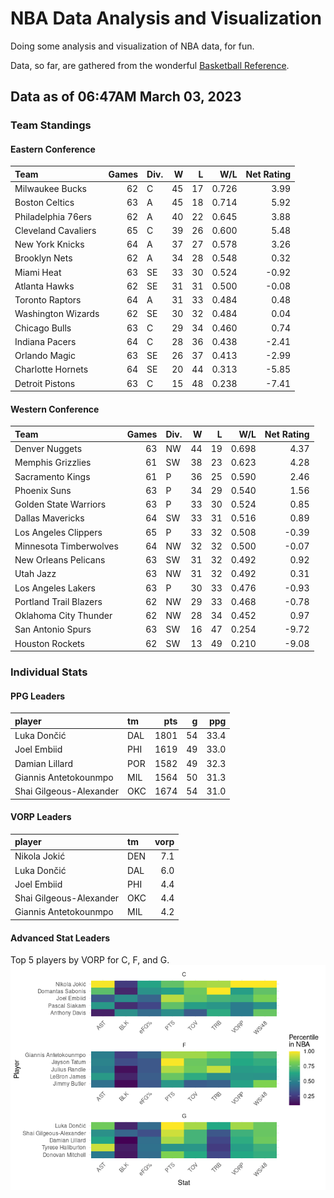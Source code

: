 # NBA Data Analysis and Visualization

Doing some analysis and visualization of NBA data, for fun.

Data, so far, are gathered from the wonderful [Basketball
Reference](https://www.basketball-reference.com/).

## Data as of 06:47AM March 03, 2023

### Team Standings

#### Eastern Conference

| Team                | Games | Div. |   W |   L |   W/L | Net Rating |
|:--------------------|------:|:-----|----:|----:|------:|-----------:|
| Milwaukee Bucks     |    62 | C    |  45 |  17 | 0.726 |       3.99 |
| Boston Celtics      |    63 | A    |  45 |  18 | 0.714 |       5.92 |
| Philadelphia 76ers  |    62 | A    |  40 |  22 | 0.645 |       3.88 |
| Cleveland Cavaliers |    65 | C    |  39 |  26 | 0.600 |       5.48 |
| New York Knicks     |    64 | A    |  37 |  27 | 0.578 |       3.26 |
| Brooklyn Nets       |    62 | A    |  34 |  28 | 0.548 |       0.32 |
| Miami Heat          |    63 | SE   |  33 |  30 | 0.524 |      -0.92 |
| Atlanta Hawks       |    62 | SE   |  31 |  31 | 0.500 |      -0.08 |
| Toronto Raptors     |    64 | A    |  31 |  33 | 0.484 |       0.48 |
| Washington Wizards  |    62 | SE   |  30 |  32 | 0.484 |       0.04 |
| Chicago Bulls       |    63 | C    |  29 |  34 | 0.460 |       0.74 |
| Indiana Pacers      |    64 | C    |  28 |  36 | 0.438 |      -2.41 |
| Orlando Magic       |    63 | SE   |  26 |  37 | 0.413 |      -2.99 |
| Charlotte Hornets   |    64 | SE   |  20 |  44 | 0.313 |      -5.85 |
| Detroit Pistons     |    63 | C    |  15 |  48 | 0.238 |      -7.41 |

#### Western Conference

| Team                   | Games | Div. |   W |   L |   W/L | Net Rating |
|:-----------------------|------:|:-----|----:|----:|------:|-----------:|
| Denver Nuggets         |    63 | NW   |  44 |  19 | 0.698 |       4.37 |
| Memphis Grizzlies      |    61 | SW   |  38 |  23 | 0.623 |       4.28 |
| Sacramento Kings       |    61 | P    |  36 |  25 | 0.590 |       2.46 |
| Phoenix Suns           |    63 | P    |  34 |  29 | 0.540 |       1.56 |
| Golden State Warriors  |    63 | P    |  33 |  30 | 0.524 |       0.85 |
| Dallas Mavericks       |    64 | SW   |  33 |  31 | 0.516 |       0.89 |
| Los Angeles Clippers   |    65 | P    |  33 |  32 | 0.508 |      -0.39 |
| Minnesota Timberwolves |    64 | NW   |  32 |  32 | 0.500 |      -0.07 |
| New Orleans Pelicans   |    63 | SW   |  31 |  32 | 0.492 |       0.92 |
| Utah Jazz              |    63 | NW   |  31 |  32 | 0.492 |       0.31 |
| Los Angeles Lakers     |    63 | P    |  30 |  33 | 0.476 |      -0.93 |
| Portland Trail Blazers |    62 | NW   |  29 |  33 | 0.468 |      -0.78 |
| Oklahoma City Thunder  |    62 | NW   |  28 |  34 | 0.452 |       0.97 |
| San Antonio Spurs      |    63 | SW   |  16 |  47 | 0.254 |      -9.72 |
| Houston Rockets        |    62 | SW   |  13 |  49 | 0.210 |      -9.08 |

### Individual Stats

#### PPG Leaders

| player                  | tm  |  pts |   g |  ppg |
|:------------------------|:----|-----:|----:|-----:|
| Luka Dončić             | DAL | 1801 |  54 | 33.4 |
| Joel Embiid             | PHI | 1619 |  49 | 33.0 |
| Damian Lillard          | POR | 1582 |  49 | 32.3 |
| Giannis Antetokounmpo   | MIL | 1564 |  50 | 31.3 |
| Shai Gilgeous-Alexander | OKC | 1674 |  54 | 31.0 |

#### VORP Leaders

| player                  | tm  | vorp |
|:------------------------|:----|-----:|
| Nikola Jokić            | DEN |  7.1 |
| Luka Dončić             | DAL |  6.0 |
| Joel Embiid             | PHI |  4.4 |
| Shai Gilgeous-Alexander | OKC |  4.4 |
| Giannis Antetokounmpo   | MIL |  4.2 |

#### Advanced Stat Leaders

Top 5 players by VORP for C, F, and G.
![](README_files/figure-gfm/README-unnamed-chunk-7-1.png)<!-- -->
